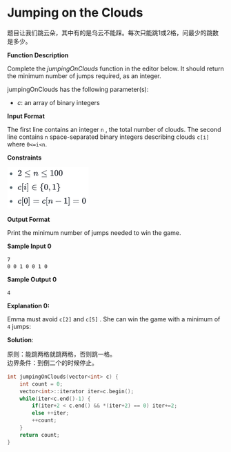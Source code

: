 # Jumping on the Clouds

题目让我们跳云朵，其中有的是乌云不能踩。每次只能跳1或2格，问最少的跳数是多少。

**Function Description**

Complete the  _jumpingOnClouds_  function in the editor below. It should return the minimum number of jumps required, as an integer.

jumpingOnClouds has the following parameter(s):

-   _c_: an array of binary integers

**Input Format**

The first line contains an integer `n` , the total number of clouds. The second line contains  `n` space-separated binary integers describing clouds  `c[i]` where  `0<=i<n`.

**Constraints**

![](image.png)

**Output Format**

Print the minimum number of jumps needed to win the game.

**Sample Input 0**

```
7
0 0 1 0 0 1 0
```

**Sample Output 0**

```
4
```

**Explanation 0:**

Emma must avoid  `c[2]` and `c[5]`  . She can win the game with a minimum of `4`  jumps:

**Solution**:

原则：能跳两格就跳两格，否则跳一格。  
边界条件：到倒二个的时候停止。

```c
int jumpingOnClouds(vector<int> c) {
    int count = 0;
    vector<int>::iterator iter=c.begin();
    while(iter<c.end()-1) {
        if(iter+2 < c.end() && *(iter+2) == 0) iter+=2;
        else ++iter;
        ++count;
    }
    return count;
}
```
